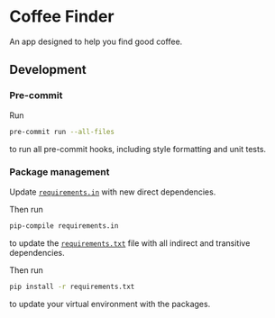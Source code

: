 # Coffee Finder
An app designed to help you find good coffee.


## Development

### Pre-commit
Run
```bash
pre-commit run --all-files
```
to run all pre-commit hooks, including style formatting and unit tests.


### Package management
Update [`requirements.in`](requirements.in) with new direct dependencies.

Then run
```bash
pip-compile requirements.in
```
to update the [`requirements.txt`](requirements.txt) file with all indirect and transitive dependencies.

Then run
```bash
pip install -r requirements.txt
```
to update your virtual environment with the packages.

